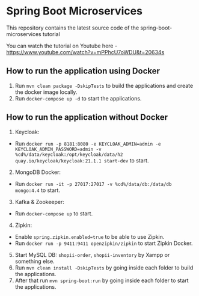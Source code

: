 # Spring Boot Microservices

This repository contains the latest source code of the spring-boot-microservices tutorial

You can watch the tutorial on Youtube here - https://www.youtube.com/watch?v=mPPhcU7oWDU&t=20634s

## How to run the application using Docker

1. Run `mvn clean package -DskipTests` to build the applications and create the docker image locally.
2. Run `docker-compose up -d` to start the applications.

## How to run the application without Docker

1. Keycloak:
- Run `docker run -p 8181:8080 -e KEYCLOAK_ADMIN=admin -e KEYCLOAK_ADMIN_PASSWORD=admin -v %cd%/data/keycloak:/opt/keycloak/data/h2 quay.io/keycloak/keycloak:21.1.1 start-dev` to start.
2. MongoDB Docker:
- Run `docker run -it -p 27017:27017 -v %cd%/data/db:/data/db mongo:4.4` to start.
3. Kafka & Zookeeper:
- Run `docker-compose up` to start.
4. Zipkin:
- Enable `spring.zipkin.enabled=true` to be able to use Zipkin.
- Run `docker run -p 9411:9411 openzipkin/zipkin` to start Zipkin Docker.
5. Start MySQL DB: `shopii-order`, `shopii-inventory` by Xampp or something else.
6. Run `mvn clean install -DskipTests` by going inside each folder to build the applications.
7. After that run `mvn spring-boot:run` by going inside each folder to start the applications.
